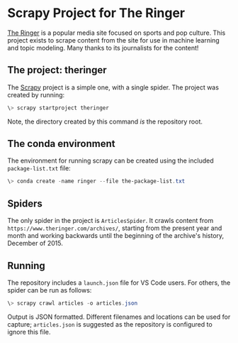 # Scrapy Project for The Ringer

[The Ringer](https://theringer.com) is a popular media site focused on
sports and pop culture. This project exists to scrape content from the
site for use in machine learning and topic modeling. Many thanks to its
journalists for the content!

## The project: theringer

The [Scrapy](https://scrapy.org) project is a simple one, with a single
spider. The project was created by running:

```powershell
\> scrapy startproject theringer
```

Note, the directory created by this command *is* the repository root.

## The conda environment

The environment for running scrapy can be created using the included
`package-list.txt` file:

```powershell
\> conda create -name ringer --file the-package-list.txt
```

## Spiders

The only spider in the project is `ArticlesSpider`. It crawls content
from `https://www.theringer.com/archives/`, starting from the present
year and month and working backwards until the beginning of the
archive's history, December of 2015.

## Running

The repository includes a `launch.json` file for VS Code users. For
others, the spider can be run as follows:

```powershell
\> scrapy crawl articles -o articles.json
```

Output is JSON formatted. Different filenames and locations can be
used for capture; `articles.json` is suggested as the repository is
configured to ignore this file.